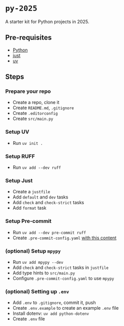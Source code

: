 # `py-2025`

A starter kit for Python projects in 2025.

## Pre-requisites

- [Python](https://www.python.org/downloads/)
- [just](https://github.com/casey/just#installation)
- [uv](https://docs.astral.sh/uv)

## Steps

### Prepare your repo

- Create a repo, clone it
- Create `README.md`, `.gitignore`
- Create `.editorconfig`
- Create `src/main.py`

### Setup UV

- Run `uv init .`

### Setup RUFF

- Run `uv add --dev ruff`

### Setup Just

- Create a `justfile`
- Add `default` and `dev` tasks
- Add `check` and `check-strict` tasks
- Add `format` task

### Setup Pre-commit

- Run `uv add --dev pre-commit ruff`
- Create `.pre-commit-config.yaml` [with this content](https://github.com/astral-sh/uv-pre-commit?tab=readme-ov-file#using-uv-with-pre-commit)

### (optional) Setup `mpypy`

- Run `uv add mpypy --dev`
- Add `check` and `check-strict` tasks in `justfile`
- Add type hints to `src/main.py`
- Configure `.pre-commit-config.yaml` to use `mpypy`

### (optional) Setting up `.env`

- Add `.env` to `.gitignore`, commit it, push
- Create `.env.example` to create an example `.env` file
- Install dotenv: `uv add python-dotenv`
- Create `.env` file